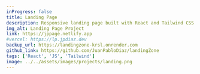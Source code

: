 ```yaml
---
inProgress: false
title: Landing Page
description: Responsive landing page built with React and Tailwind CSS.
img_alt: Landing Page Project
link: https://jppage.netlify.app
#vercel: https://lp.jpdiaz.dev
backup_url: https://landingzone-krsl.onrender.com
github_link: https://github.com/JuanPabloDiaz/landingZone
tags: ['React', 'JS', 'Tailwind']
image: ../../assets/images/projects/landing.png
---
```

